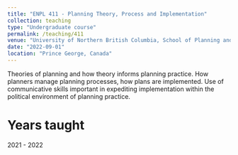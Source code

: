 ```yaml
---
title: "ENPL 411 - Planning Theory, Process and Implementation"
collection: teaching
type: "Undergraduate course"
permalink: /teaching/411
venue: "University of Northern British Columbia, School of Planning and Sustainability"
date: "2022-09-01"
location: "Prince George, Canada"
---
```


Theories of planning and how theory informs planning practice. How planners manage planning processes, how plans are implemented. Use of communicative skills important in expediting implementation within the political environment of planning practice. 

Years taught
======
2021 - 2022
